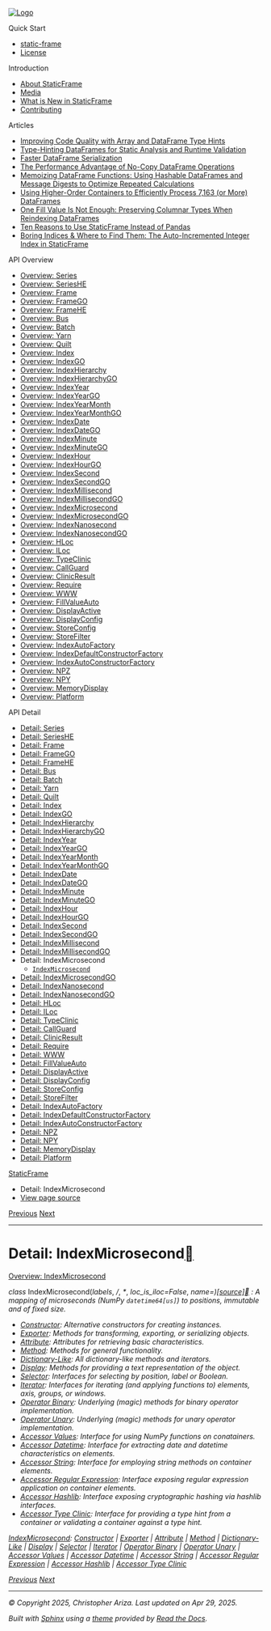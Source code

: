 [![Logo](../_static/sf-logo-web_icon-small.png)](../index.html)

Quick Start

* [static-frame](../readme.html)
* [License](../license.html)

Introduction

* [About StaticFrame](../intro.html)
* [Media](../intro.html#media)
* [What is New in StaticFrame](../new.html)
* [Contributing](../contributing.html)

Articles

* [Improving Code Quality with Array and DataFrame Type Hints](../articles/guard.html)
* [Type-Hinting DataFrames for Static Analysis and Runtime Validation](../articles/ftyping.html)
* [Faster DataFrame Serialization](../articles/serialize.html)
* [The Performance Advantage of No-Copy DataFrame Operations](../articles/no_copy.html)
* [Memoizing DataFrame Functions: Using Hashable DataFrames and Message Digests to Optimize Repeated Calculations](../articles/hash.html)
* [Using Higher-Order Containers to Efficiently Process 7,163 (or More) DataFrames](../articles/uhoc.html)
* [One Fill Value Is Not Enough: Preserving Columnar Types When Reindexing DataFrames](../articles/fill_value.html)
* [Ten Reasons to Use StaticFrame Instead of Pandas](../articles/upgrade.html)
* [Boring Indices & Where to Find Them: The Auto-Incremented Integer Index in StaticFrame](../articles/aiii.html)

API Overview

* [Overview: Series](../api_overview/series.html)
* [Overview: SeriesHE](../api_overview/series_he.html)
* [Overview: Frame](../api_overview/frame.html)
* [Overview: FrameGO](../api_overview/frame_go.html)
* [Overview: FrameHE](../api_overview/frame_he.html)
* [Overview: Bus](../api_overview/bus.html)
* [Overview: Batch](../api_overview/batch.html)
* [Overview: Yarn](../api_overview/yarn.html)
* [Overview: Quilt](../api_overview/quilt.html)
* [Overview: Index](../api_overview/index.html)
* [Overview: IndexGO](../api_overview/index_go.html)
* [Overview: IndexHierarchy](../api_overview/index_hierarchy.html)
* [Overview: IndexHierarchyGO](../api_overview/index_hierarchy_go.html)
* [Overview: IndexYear](../api_overview/index_year.html)
* [Overview: IndexYearGO](../api_overview/index_year_go.html)
* [Overview: IndexYearMonth](../api_overview/index_year_month.html)
* [Overview: IndexYearMonthGO](../api_overview/index_year_month_go.html)
* [Overview: IndexDate](../api_overview/index_date.html)
* [Overview: IndexDateGO](../api_overview/index_date_go.html)
* [Overview: IndexMinute](../api_overview/index_minute.html)
* [Overview: IndexMinuteGO](../api_overview/index_minute_go.html)
* [Overview: IndexHour](../api_overview/index_hour.html)
* [Overview: IndexHourGO](../api_overview/index_hour_go.html)
* [Overview: IndexSecond](../api_overview/index_second.html)
* [Overview: IndexSecondGO](../api_overview/index_second_go.html)
* [Overview: IndexMillisecond](../api_overview/index_millisecond.html)
* [Overview: IndexMillisecondGO](../api_overview/index_millisecond_go.html)
* [Overview: IndexMicrosecond](../api_overview/index_microsecond.html)
* [Overview: IndexMicrosecondGO](../api_overview/index_microsecond_go.html)
* [Overview: IndexNanosecond](../api_overview/index_nanosecond.html)
* [Overview: IndexNanosecondGO](../api_overview/index_nanosecond_go.html)
* [Overview: HLoc](../api_overview/hloc.html)
* [Overview: ILoc](../api_overview/iloc.html)
* [Overview: TypeClinic](../api_overview/type_clinic.html)
* [Overview: CallGuard](../api_overview/call_guard.html)
* [Overview: ClinicResult](../api_overview/clinic_result.html)
* [Overview: Require](../api_overview/require.html)
* [Overview: WWW](../api_overview/www.html)
* [Overview: FillValueAuto](../api_overview/fill_value_auto.html)
* [Overview: DisplayActive](../api_overview/display_active.html)
* [Overview: DisplayConfig](../api_overview/display_config.html)
* [Overview: StoreConfig](../api_overview/store_config.html)
* [Overview: StoreFilter](../api_overview/store_filter.html)
* [Overview: IndexAutoFactory](../api_overview/index_auto_factory.html)
* [Overview: IndexDefaultConstructorFactory](../api_overview/index_default_constructor_factory.html)
* [Overview: IndexAutoConstructorFactory](../api_overview/index_auto_constructor_factory.html)
* [Overview: NPZ](../api_overview/npz.html)
* [Overview: NPY](../api_overview/npy.html)
* [Overview: MemoryDisplay](../api_overview/memory_display.html)
* [Overview: Platform](../api_overview/platform.html)

API Detail

* [Detail: Series](series.html)
* [Detail: SeriesHE](series_he.html)
* [Detail: Frame](frame.html)
* [Detail: FrameGO](frame_go.html)
* [Detail: FrameHE](frame_he.html)
* [Detail: Bus](bus.html)
* [Detail: Batch](batch.html)
* [Detail: Yarn](yarn.html)
* [Detail: Quilt](quilt.html)
* [Detail: Index](index.html)
* [Detail: IndexGO](index_go.html)
* [Detail: IndexHierarchy](index_hierarchy.html)
* [Detail: IndexHierarchyGO](index_hierarchy_go.html)
* [Detail: IndexYear](index_year.html)
* [Detail: IndexYearGO](index_year_go.html)
* [Detail: IndexYearMonth](index_year_month.html)
* [Detail: IndexYearMonthGO](index_year_month_go.html)
* [Detail: IndexDate](index_date.html)
* [Detail: IndexDateGO](index_date_go.html)
* [Detail: IndexMinute](index_minute.html)
* [Detail: IndexMinuteGO](index_minute_go.html)
* [Detail: IndexHour](index_hour.html)
* [Detail: IndexHourGO](index_hour_go.html)
* [Detail: IndexSecond](index_second.html)
* [Detail: IndexSecondGO](index_second_go.html)
* [Detail: IndexMillisecond](index_millisecond.html)
* [Detail: IndexMillisecondGO](index_millisecond_go.html)
* Detail: IndexMicrosecond
  + [`IndexMicrosecond`](#static_frame.IndexMicrosecond)
* [Detail: IndexMicrosecondGO](index_microsecond_go.html)
* [Detail: IndexNanosecond](index_nanosecond.html)
* [Detail: IndexNanosecondGO](index_nanosecond_go.html)
* [Detail: HLoc](hloc.html)
* [Detail: ILoc](iloc.html)
* [Detail: TypeClinic](type_clinic.html)
* [Detail: CallGuard](call_guard.html)
* [Detail: ClinicResult](clinic_result.html)
* [Detail: Require](require.html)
* [Detail: WWW](www.html)
* [Detail: FillValueAuto](fill_value_auto.html)
* [Detail: DisplayActive](display_active.html)
* [Detail: DisplayConfig](display_config.html)
* [Detail: StoreConfig](store_config.html)
* [Detail: StoreFilter](store_filter.html)
* [Detail: IndexAutoFactory](index_auto_factory.html)
* [Detail: IndexDefaultConstructorFactory](index_default_constructor_factory.html)
* [Detail: IndexAutoConstructorFactory](index_auto_constructor_factory.html)
* [Detail: NPZ](npz.html)
* [Detail: NPY](npy.html)
* [Detail: MemoryDisplay](memory_display.html)
* [Detail: Platform](platform.html)

[StaticFrame](../index.html)

* Detail: IndexMicrosecond
* [View page source](../_sources/api_detail/index_microsecond.rst.txt)

[Previous](index_millisecond_go.html "Detail: IndexMillisecondGO")
[Next](index_microsecond_go.html "Detail: IndexMicrosecondGO")

---

# Detail: IndexMicrosecond[](#detail-indexmicrosecond "Link to this heading")

[Overview: IndexMicrosecond](../api_overview/index_microsecond.html#api-overview-indexmicrosecond)

*class* IndexMicrosecond(*labels*, */*, *\**, *loc\_is\_iloc=False*, *name=<object object>*)[[source]](../_modules/static_frame/core/index_datetime.html#IndexMicrosecond)[](#static_frame.IndexMicrosecond "Link to this definition")
:   A mapping of microseconds (NumPy `datetime64[us]`) to positions, immutable and of fixed size.

* [Constructor](index_microsecond-constructor.html#api-detail-indexmicrosecond-constructor): Alternative constructors for creating instances.
* [Exporter](index_microsecond-exporter.html#api-detail-indexmicrosecond-exporter): Methods for transforming, exporting, or serializing objects.
* [Attribute](index_microsecond-attribute.html#api-detail-indexmicrosecond-attribute): Attributes for retrieving basic characteristics.
* [Method](index_microsecond-method.html#api-detail-indexmicrosecond-method): Methods for general functionality.
* [Dictionary-Like](index_microsecond-dictionary_like.html#api-detail-indexmicrosecond-dictionary-like): All dictionary-like methods and iterators.
* [Display](index_microsecond-display.html#api-detail-indexmicrosecond-display): Methods for providing a text representation of the object.
* [Selector](index_microsecond-selector.html#api-detail-indexmicrosecond-selector): Interfaces for selecting by position, label or Boolean.
* [Iterator](index_microsecond-iterator.html#api-detail-indexmicrosecond-iterator): Interfaces for iterating (and applying functions to) elements, axis, groups, or windows.
* [Operator Binary](index_microsecond-operator_binary.html#api-detail-indexmicrosecond-operator-binary): Underlying (magic) methods for binary operator implementation.
* [Operator Unary](index_microsecond-operator_unary.html#api-detail-indexmicrosecond-operator-unary): Underlying (magic) methods for unary operator implementation.
* [Accessor Values](index_microsecond-accessor_values.html#api-detail-indexmicrosecond-accessor-values): Interface for using NumPy functions on conatainers.
* [Accessor Datetime](index_microsecond-accessor_datetime.html#api-detail-indexmicrosecond-accessor-datetime): Interface for extracting date and datetime characteristics on elements.
* [Accessor String](index_microsecond-accessor_string.html#api-detail-indexmicrosecond-accessor-string): Interface for employing string methods on container elements.
* [Accessor Regular Expression](index_microsecond-accessor_regular_expression.html#api-detail-indexmicrosecond-accessor-regular-expression): Interface exposing regular expression application on container elements.
* [Accessor Hashlib](index_microsecond-accessor_hashlib.html#api-detail-indexmicrosecond-accessor-hashlib): Interface exposing cryptographic hashing via hashlib interfaces.
* [Accessor Type Clinic](index_microsecond-accessor_type_clinic.html#api-detail-indexmicrosecond-accessor-type-clinic): Interface for providing a type hint from a container or validating a container against a type hint.

[IndexMicrosecond](#api-detail-indexmicrosecond): [Constructor](index_microsecond-constructor.html#api-detail-indexmicrosecond-constructor) | [Exporter](index_microsecond-exporter.html#api-detail-indexmicrosecond-exporter) | [Attribute](index_microsecond-attribute.html#api-detail-indexmicrosecond-attribute) | [Method](index_microsecond-method.html#api-detail-indexmicrosecond-method) | [Dictionary-Like](index_microsecond-dictionary_like.html#api-detail-indexmicrosecond-dictionary-like) | [Display](index_microsecond-display.html#api-detail-indexmicrosecond-display) | [Selector](index_microsecond-selector.html#api-detail-indexmicrosecond-selector) | [Iterator](index_microsecond-iterator.html#api-detail-indexmicrosecond-iterator) | [Operator Binary](index_microsecond-operator_binary.html#api-detail-indexmicrosecond-operator-binary) | [Operator Unary](index_microsecond-operator_unary.html#api-detail-indexmicrosecond-operator-unary) | [Accessor Values](index_microsecond-accessor_values.html#api-detail-indexmicrosecond-accessor-values) | [Accessor Datetime](index_microsecond-accessor_datetime.html#api-detail-indexmicrosecond-accessor-datetime) | [Accessor String](index_microsecond-accessor_string.html#api-detail-indexmicrosecond-accessor-string) | [Accessor Regular Expression](index_microsecond-accessor_regular_expression.html#api-detail-indexmicrosecond-accessor-regular-expression) | [Accessor Hashlib](index_microsecond-accessor_hashlib.html#api-detail-indexmicrosecond-accessor-hashlib) | [Accessor Type Clinic](index_microsecond-accessor_type_clinic.html#api-detail-indexmicrosecond-accessor-type-clinic)

[Previous](index_millisecond_go.html "Detail: IndexMillisecondGO")
[Next](index_microsecond_go.html "Detail: IndexMicrosecondGO")

---

© Copyright 2025, Christopher Ariza.
Last updated on Apr 29, 2025.

Built with [Sphinx](https://www.sphinx-doc.org/) using a
[theme](https://github.com/readthedocs/sphinx_rtd_theme)
provided by [Read the Docs](https://readthedocs.org).